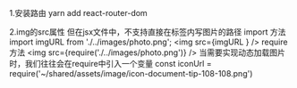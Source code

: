 1.安装路由
    yarn add react-router-dom
    
2.img的src属性
但在jsx文件中，不支持直接在标签内写图片的路径
import 方法
import imgURL from './../images/photo.png';
<img src={imgURL } />
require 方法
<img src={require('./../images/photo.png')} />
当需要实现动态加载图片时，我们往往会在require中引入一个变量
const iconUrl = require('~/shared/assets/image/icon-document-tip-108-108.png')
<img className="icon" src={iconUrl} alt="" />
